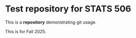 # Test repository for STATS 506 

This is a **repository** demonstrating git usage.

This is for Fall 2025.
